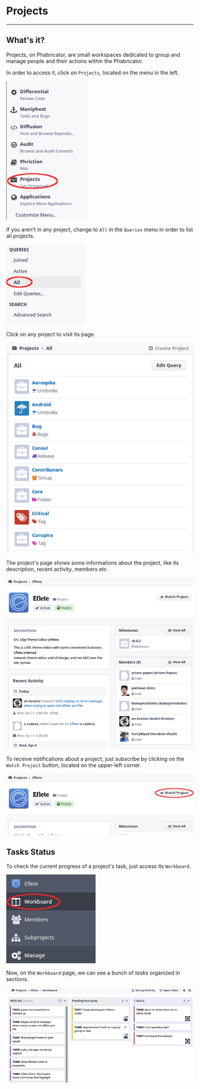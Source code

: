 # Projects

---

## What's it?
Projects, on Phabricator, are small workspaces dedicated to group and manage people and their actions within the Phabricator.

In order to access it, click on `Projects`, located on the menu in the left.

![](projects/projects.png)

If you aren't in any project, change to `All` in the `Queries` menu in order to list all projects.

![](projects/query_all.png)

Click on any project to visit its page.

![](projects/list.png)

The project's page shows some informations about the project, like its description, recent activity, members etc

![](projects/info.png)

To receive notifications about a project, just subscribe by clicking on the `Watch Project` button, located on the upper-left corner.

![](projects/watch.png)

## Tasks Status

To check the current progress of a project's task, just access its `Workboard`.

![](projects/workboard.png)

Now, on the `Workboard` page, we can see a bunch of *tasks* organized in sections.

![](projects/workboard2.png)
